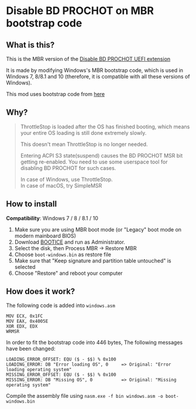 # Disable BD PROCHOT on MBR bootstrap code

## What is this?

This is the MBR version of the [Disable BD PROCHOT UEFI extension](https://github.com/arter97/DisablePROCHOT)

It is made by modifying Windows's MBR bootstrap code, which is used in Windows 7, 8/8.1 and 10 (therefore, it is compatible with all these versions of Windows).

This mod uses bootstrap code from [here](https://github.com/egormkn/mbr-boot-manager)

## Why?

> ThrottleStop is loaded after the OS has finished booting, which means your entire OS loading is still done extremely slowly.  
>  
> This doesn't mean ThrottleStop is no longer needed.  
>  
> Entering ACPI S3 state(suspend) causes the BD PROCHOT MSR bit getting re-enabled. You need to use some userspace tool for disabling BD PROCHOT for such cases.  
>  
> In case of Windows, use ThrottleStop.  
> In case of macOS, try SimpleMSR

## How to install

**Compatibility**: Windows 7 / 8 / 8.1 / 10

1. Make sure you are using MBR boot mode (or "Legacy" boot mode on modern mainboard BIOS)
2. Download [BOOTICE](https://www.majorgeeks.com/files/details/bootice_64_bit.html) and run as Administrator.
3. Select the disk, then Process MBR -> Restore MBR
4. Choose `boot-windows.bin` as restore file
5. Make sure that "Keep signature and partition table untouched" is selected
6. Choose "Restore" and reboot your computer

## How does it work?

The following code is added into `windows.asm`

```
MOV ECX, 0x1FC
MOV EAX, 0x4005E
XOR EDX, EDX
WRMSR
```

In order to fit the bootstrap code into 446 bytes, The following messages have been changed:

```
LOADING_ERROR_OFFSET: EQU ($ - $$) % 0x100
LOADING_ERROR: DB "Error loading OS", 0     => Original: "Error loading operating system"
MISSING_ERROR_OFFSET: EQU ($ - $$) % 0x100
MISSING_ERROR: DB "Missing OS", 0           => Original: "Missing operating system"
```

Compile the assembly file using `nasm.exe -f bin windows.asm -o boot-windows.bin`